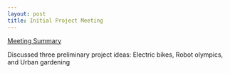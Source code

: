 ```yaml
---
layout: post
title: Initial Project Meeting
---
```


[Meeting Summary](https://bhccstem.github.io/files/STEM_Meeting_Notes_11_8_22.pdf)

Discussed three preliminary project ideas: Electric bikes, Robot olympics, and Urban gardening
